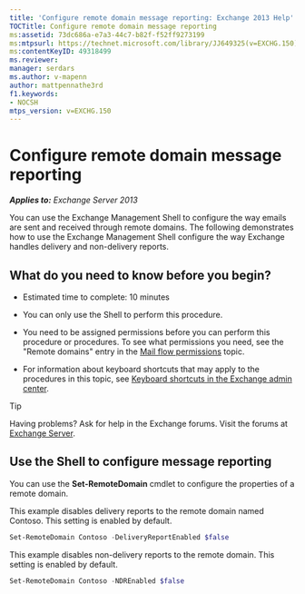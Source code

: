 ```yaml
---
title: 'Configure remote domain message reporting: Exchange 2013 Help'
TOCTitle: Configure remote domain message reporting
ms:assetid: 73dc686a-e7a3-44c7-b82f-f52ff9273199
ms:mtpsurl: https://technet.microsoft.com/library/JJ649325(v=EXCHG.150)
ms:contentKeyID: 49318499
ms.reviewer: 
manager: serdars
ms.author: v-mapenn
author: mattpennathe3rd
f1.keywords:
- NOCSH
mtps_version: v=EXCHG.150
---
```


# Configure remote domain message reporting

_**Applies to:** Exchange Server 2013_

You can use the Exchange Management Shell to configure the way emails are sent and received through remote domains. The following demonstrates how to use the Exchange Management Shell configure the way Exchange handles delivery and non-delivery reports.

## What do you need to know before you begin?

- Estimated time to complete: 10 minutes

- You can only use the Shell to perform this procedure.

- You need to be assigned permissions before you can perform this procedure or procedures. To see what permissions you need, see the "Remote domains" entry in the [Mail flow permissions](mail-flow-permissions-exchange-2013-help.md) topic.

- For information about keyboard shortcuts that may apply to the procedures in this topic, see [Keyboard shortcuts in the Exchange admin center](keyboard-shortcuts-in-the-exchange-admin-center-2013-help.md).

> [!TIP]
> Having problems? Ask for help in the Exchange forums. Visit the forums at [Exchange Server](https://go.microsoft.com/fwlink/p/?linkid=60612).

## Use the Shell to configure message reporting

You can use the **Set-RemoteDomain** cmdlet to configure the properties of a remote domain.

This example disables delivery reports to the remote domain named Contoso. This setting is enabled by default.

```powershell
Set-RemoteDomain Contoso -DeliveryReportEnabled $false
```

This example disables non-delivery reports to the remote domain. This setting is enabled by default.

```powershell
Set-RemoteDomain Contoso -NDREnabled $false
```
